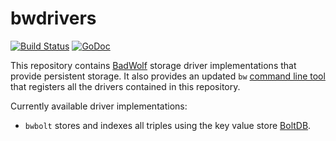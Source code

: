 # bwdrivers

[![Build Status](https://travis-ci.org/xllora/bwdrivers.svg?branch=master)](https://travis-ci.org/xllora/bwdrivers) [![GoDoc](https://godoc.org/github.com/xllora/bwdrivers?status.svg)](https://godoc.org/github.com/xllora/bwdrivers)

This repository contains [BadWolf](http://google.github.io/badwolf/) storage
driver implementations that provide persistent storage. It also provides an
updated `bw` 
[command line tool](https://github.com/google/badwolf/blob/master/docs/command_line_tool.md)
that registers all the drivers contained in this repository.

Currently available driver implementations:

* `bwbolt` stores and indexes all triples using the key value store
  [BoltDB](https://github.com/boltdb/bolt).
